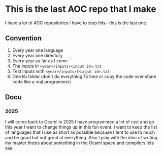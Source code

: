 # This is the last AOC repo that I make

I have a lot of AOC repositories I have to stop this--this is the last one.

## Convention

1. Every year one language
2. Every year one directory
3. Every year as far as I come
4. The inputs in `<year>/inputs/<input id>.txt`
5. Test inputs with `<year>/inputs/t<input id>.txt`
6. One lib folder (don't do everything 15 time or copy the code over share code like a real
   programmer)

## Docu

### 2025

I will come back to Ocaml in 2025 I have programmed a lot of rust and go this year I want to change
things up in this fun event. I want to keep the list of languages that I use as short as possible
because I tent to use to much and be good but not great at everything.
Also I play with the idea of writing my master thesis about something in the Ocaml space and
compilers lets see.
